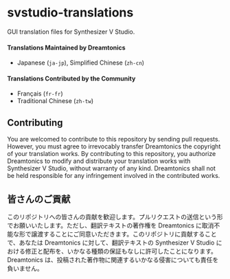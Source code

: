 svstudio-translations
===
GUI translation files for Synthesizer V Studio.

#### Translations Maintained by Dreamtonics

* Japanese (`ja-jp`), Simplified Chinese (`zh-cn`)

#### Translations Contributed by the Community

* Français (`fr-fr`)
* Traditional Chinese (`zh-tw`)

## Contributing

You are welcomed to contribute to this repository by sending pull requests. However, you must agree to irrevocably transfer Dreamtonics the copyright of your translation works. By contributing to this repository, you authorize Dreamtonics to modify and distribute your translation works with Synthesizer V Studio, without warranty of any kind. Dreamtonics shall not be held responsible for any infringement involved in the contributed works.

## 皆さんのご貢献

このリポジトリへの皆さんの貢献を歓迎します。プルリクエストの送信という形でお願いいたします。ただし、翻訳テキストの著作権を Dreamtonics に取消不能な形で譲渡することにご同意いただきます。このリポジトリに貢献することで、あなたは Dreamtonics に対して、翻訳テキストの Synthesizer V Studio における修正と配布を、いかなる種類の保証もなしに許可したことになります。Dreamtonics は、投稿された著作物に関連するいかなる侵害についても責任を負いません。
